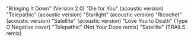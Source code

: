 "Bringing It Down" (Version 2.0)
"Die for You" (acoustic version)
"Telepathic" (acoustic version)
"Starlight" (acoustic version)
"Ricochet" (acoustic version)
"Satellite" (acoustic version)
"Love You to Death" (Type O Negative cover)
"Telepathic" (Not Your Dope remix)
"Satellite" (TRAILS remix)
